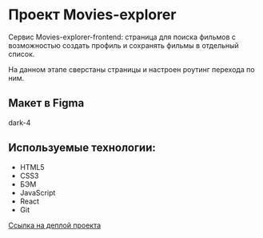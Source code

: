 # Проект Movies-explorer

Сервис Movies-explorer-frontend: страница для поиска фильмов с возможностью создать профиль и сохранять фильмы в отдельный список.

На данном этапе сверстаны страницы и настроен роутинг перехода по ним.

## Макет в Figma
dark-4

## Используемые технологии:

* HTML5
* CSS3
* БЭМ
* JavaScript
* React
* Git

[Ссылка на деплой проекта](movies-explorer-project.nomoreparties.co)